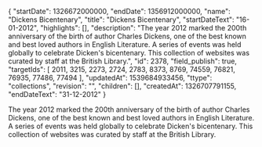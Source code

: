 {
  "startDate": 1326672000000, 
  "endDate": 1356912000000, 
  "name": "Dickens Bicentenary", 
  "title": "Dickens Bicentenary", 
  "startDateText": "16-01-2012", 
  "highlights": [], 
  "description": "The year 2012 marked the 200th anniversary of the birth of author Charles Dickens, one of the best known and best loved authors in English Literature. A series of events was held globally to celebrate Dicken's bicentenary. This collection of websites was curated by staff at the British Library.", 
  "id": 2378, 
  "field_publish": true, 
  "targetIds": [
    2011, 
    3215, 
    2273, 
    2724, 
    2783, 
    8373, 
    8769, 
    74559, 
    76821, 
    76935, 
    77486, 
    77494
  ], 
  "updatedAt": 1539684933456, 
  "ttype": "collections", 
  "revision": "", 
  "children": [], 
  "createdAt": 1326707791155, 
  "endDateText": "31-12-2012"
}

The year 2012 marked the 200th anniversary of the birth of author Charles Dickens, one of the best known and best loved authors in English Literature. A series of events was held globally to celebrate Dicken's bicentenary. This collection of websites was curated by staff at the British Library.